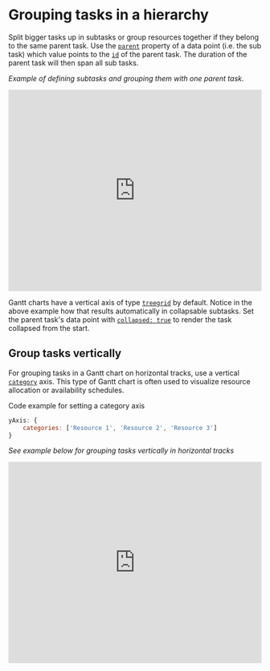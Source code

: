 Grouping tasks in a hierarchy
===

Split bigger tasks up in subtasks or group resources together if they belong to the same parent task. Use the [`parent`](https://api.highcharts.com/gantt/series.gantt.data.parent) property of a data point (i.e. the sub task) which value points to the [`id`](https://api.highcharts.com/highcharts/series.area.data.id) of the parent task. The duration of the parent task will then span all sub tasks.

_Example of defining subtasks and grouping them with one parent task._

<iframe src="https://www.highcharts.com/samples/embed/gantt/gantt/grouping-hierarchy" id="JSFEMB_18012" width="100%" height="400" frameborder="0" sandbox="allow-modals allow-forms allow-scripts allow-same-origin allow-popups allow-top-navigation-by-user-activation" allow="camera *; encrypted-media *;" allow="fullscreen"></iframe>

Gantt charts have a vertical axis of type [`treegrid`](https://api.highcharts.com/gantt/yAxis.type) by default. Notice in the above example how that results automatically in collapsable subtasks. Set the parent task's data point with [`collapsed: true`](https://api.highcharts.com/gantt/series.gantt.data.collapsed) to render the task collapsed from the start.

Group tasks vertically
----------------------

For grouping tasks in a Gantt chart on horizontal tracks, use a vertical [`category`](https://api.highcharts.com/highcharts/xAxis.categories) axis. This type of Gantt chart is often used to visualize resource allocation or availability schedules.

Code example for setting a category axis


```js
yAxis: {
    categories: ['Resource 1', 'Resource 2', 'Resource 3']
}
```

_See example below for grouping tasks vertically in horizontal tracks_

<iframe src="https://www.highcharts.com/samples/embed/gantt/gantt/grouping-vertically" id="JSFEMB_18012" width="100%" height="400" frameborder="0" sandbox="allow-modals allow-forms allow-scripts allow-same-origin allow-popups allow-top-navigation-by-user-activation" allow="camera *; encrypted-media *;" allow="fullscreen"></iframe>
